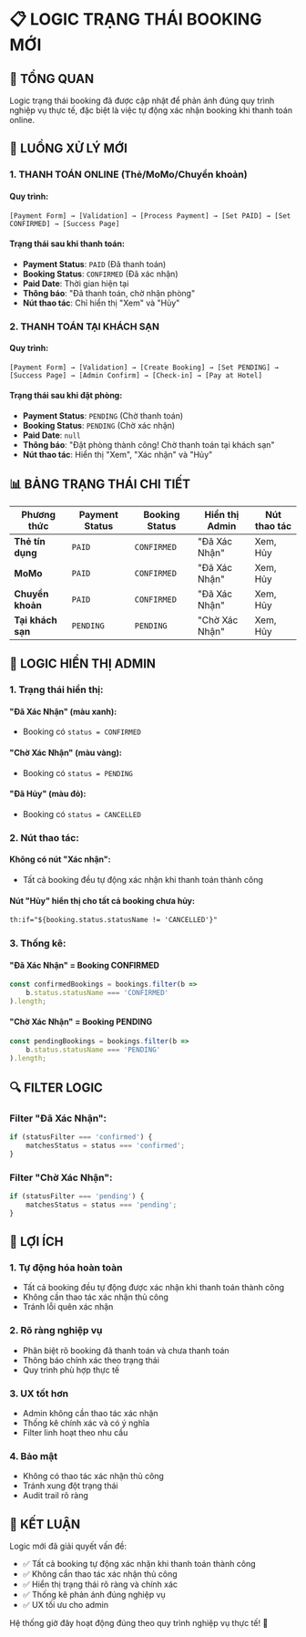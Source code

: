 # 📋 LOGIC TRẠNG THÁI BOOKING MỚI

## 🎯 TỔNG QUAN

Logic trạng thái booking đã được cập nhật để phản ánh đúng quy trình nghiệp vụ thực tế, đặc biệt là việc tự động xác nhận booking khi thanh toán online.

## 🔄 LUỒNG XỬ LÝ MỚI

### **1. THANH TOÁN ONLINE (Thẻ/MoMo/Chuyển khoản)**

#### **Quy trình:**
```
[Payment Form] → [Validation] → [Process Payment] → [Set PAID] → [Set CONFIRMED] → [Success Page]
```

#### **Trạng thái sau khi thanh toán:**
- **Payment Status**: `PAID` (Đã thanh toán)
- **Booking Status**: `CONFIRMED` (Đã xác nhận)
- **Paid Date**: Thời gian hiện tại
- **Thông báo**: "Đã thanh toán, chờ nhận phòng"
- **Nút thao tác**: Chỉ hiển thị "Xem" và "Hủy"

### **2. THANH TOÁN TẠI KHÁCH SẠN**

#### **Quy trình:**
```
[Payment Form] → [Validation] → [Create Booking] → [Set PENDING] → [Success Page] → [Admin Confirm] → [Check-in] → [Pay at Hotel]
```

#### **Trạng thái sau khi đặt phòng:**
- **Payment Status**: `PENDING` (Chờ thanh toán)
- **Booking Status**: `PENDING` (Chờ xác nhận)
- **Paid Date**: `null`
- **Thông báo**: "Đặt phòng thành công! Chờ thanh toán tại khách sạn"
- **Nút thao tác**: Hiển thị "Xem", "Xác nhận" và "Hủy"

## 📊 BẢNG TRẠNG THÁI CHI TIẾT

| Phương thức | Payment Status | Booking Status | Hiển thị Admin | Nút thao tác |
|-------------|----------------|----------------|----------------|--------------|
| **Thẻ tín dụng** | `PAID` | `CONFIRMED` | "Đã Xác Nhận" | Xem, Hủy |
| **MoMo** | `PAID` | `CONFIRMED` | "Đã Xác Nhận" | Xem, Hủy |
| **Chuyển khoản** | `PAID` | `CONFIRMED` | "Đã Xác Nhận" | Xem, Hủy |
| **Tại khách sạn** | `PENDING` | `PENDING` | "Chờ Xác Nhận" | Xem, Hủy |

## 🎯 LOGIC HIỂN THỊ ADMIN

### **1. Trạng thái hiển thị:**

#### **"Đã Xác Nhận"** (màu xanh):
- Booking có `status = CONFIRMED`

#### **"Chờ Xác Nhận"** (màu vàng):
- Booking có `status = PENDING`

#### **"Đã Hủy"** (màu đỏ):
- Booking có `status = CANCELLED`

### **2. Nút thao tác:**

#### **Không có nút "Xác nhận":**
- Tất cả booking đều tự động xác nhận khi thanh toán thành công

#### **Nút "Hủy" hiển thị cho tất cả booking chưa hủy:**
```html
th:if="${booking.status.statusName != 'CANCELLED'}"
```

### **3. Thống kê:**

#### **"Đã Xác Nhận"** = Booking CONFIRMED
```javascript
const confirmedBookings = bookings.filter(b => 
    b.status.statusName === 'CONFIRMED'
).length;
```

#### **"Chờ Xác Nhận"** = Booking PENDING
```javascript
const pendingBookings = bookings.filter(b => 
    b.status.statusName === 'PENDING'
).length;
```

## 🔍 FILTER LOGIC

### **Filter "Đã Xác Nhận":**
```javascript
if (statusFilter === 'confirmed') {
    matchesStatus = status === 'confirmed';
}
```

### **Filter "Chờ Xác Nhận":**
```javascript
if (statusFilter === 'pending') {
    matchesStatus = status === 'pending';
}
```

## 🎯 LỢI ÍCH

### **1. Tự động hóa hoàn toàn**
- Tất cả booking đều tự động được xác nhận khi thanh toán thành công
- Không cần thao tác xác nhận thủ công
- Tránh lỗi quên xác nhận

### **2. Rõ ràng nghiệp vụ**
- Phân biệt rõ booking đã thanh toán và chưa thanh toán
- Thông báo chính xác theo trạng thái
- Quy trình phù hợp thực tế

### **3. UX tốt hơn**
- Admin không cần thao tác xác nhận
- Thống kê chính xác và có ý nghĩa
- Filter linh hoạt theo nhu cầu

### **4. Bảo mật**
- Không có thao tác xác nhận thủ công
- Tránh xung đột trạng thái
- Audit trail rõ ràng

## 📝 KẾT LUẬN

Logic mới đã giải quyết vấn đề:
- ✅ Tất cả booking tự động xác nhận khi thanh toán thành công
- ✅ Không cần thao tác xác nhận thủ công
- ✅ Hiển thị trạng thái rõ ràng và chính xác
- ✅ Thống kê phản ánh đúng nghiệp vụ
- ✅ UX tối ưu cho admin

Hệ thống giờ đây hoạt động đúng theo quy trình nghiệp vụ thực tế! 🎉 